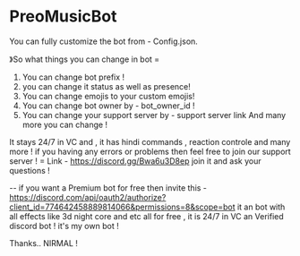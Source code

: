 # PreoMusicBot

You can fully customize the bot from - Config.json. 

》So what things you can change in bot =
1. You can change bot prefix ! 
2. you can change it status as well as presence!
3. You can change emojis to your custom emojis! 
4. You can change bot owner by - bot_owner_id ! 
5. You can change your support server by - support server link
And many more you can change ! 

It stays 24/7 in VC and , it has hindi commands , reaction controle and many more !
if you having any errors or problems then feel free to join our support server ! = Link - https://discord.gg/Bwa6u3D8ep  join it and ask your questions ! 


-- if you want a Premium bot for free then invite this - https://discord.com/api/oauth2/authorize?client_id=774642458889814066&permissions=8&scope=bot 
 it an bot with all effects like 3d night core and etc all for free , it is 24/7 in VC an Verified discord bot ! it's my own bot ! 

Thanks..
NIRMAL ! 
